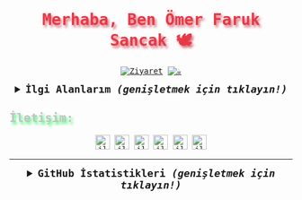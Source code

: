 <samp>
  <h1 align="center" style="color:#e63946;text-shadow: 3px 4px 4px rgba(205, 50, 70, 0.7);">Merhaba, Ben Ömer Faruk Sancak 🕊</h1>

  <p align="center">
    <a href="https://github.com/keyiflerolsun"><img src="https://visitor-badge.laobi.icu/badge?page_id=keyiflerolsun" alt="Ziyaret"></a>
    <a href="https://KekikAkademi.org/Kahve"_blank"><img src="https://img.shields.io/badge/%E2%98%95%EF%B8%8F-Kahve%20Ismarla-ffdd00" title="☕️"></a>
  </p>

  <details align="center">
    <summary style="font-weight: bold; font-size: 18px">
      <b>İlgi Alanlarım</b>
      <i>(genişletmek için tıklayın!)</i>
    </summary>

  ![Manjaro](https://img.shields.io/badge/manjaro-cD1?style=for-the-badge&logo=manjaro&logoColor=blue)
  ![Python](https://img.shields.io/badge/python-cD1?style=for-the-badge&logo=python)
  ![Flask](https://img.shields.io/badge/flask-cD1?style=for-the-badge&logo=flask&logoColor=blue)
  ![Bs4](https://img.shields.io/badge/bs4-cD1?style=for-the-badge&logo=python)
  ![Pandas](https://img.shields.io/badge/pandas-cD1?style=for-the-badge&logo=pandas&logoColor=blue)
  ![Pyrogram](https://img.shields.io/badge/pyrogram-cD1?style=for-the-badge&logo=python)
  ![HTML5](https://img.shields.io/badge/html5-cD1?style=for-the-badge&logo=html5&logoColor=blue)
  ![CSS3](https://img.shields.io/badge/css3-cD1?style=for-the-badge&logo=css3&logoColor=blue)
  ![JavaScript](https://img.shields.io/badge/javascript-cD1?style=for-the-badge&logo=javascript&logoColor=blue)
  ![jQuery](https://img.shields.io/badge/jquery-cD1?style=for-the-badge&logo=jquery&logoColor=blue)
  </details>

  <h2 style="color:#c1c1c1;text-shadow: 3px 4px 4px rgba(0, 250, 70, 0.7)"> İletişim: </h2>

  <div align="center">
    <a target="_blank" href="https://twitter.com/keyiflerolsun">        <img alt="iletisim | Twitter"   width="26px" src="https://cdn.jsdelivr.net/npm/simple-icons@v3/icons/twitter.svg"></a>
    <a target="_blank" href="https://tr.linkedin.com/in/keyiflerolsun"> <img alt="iletisim | Linkedin"  width="26px" src="https://www.flaticon.com/svg/static/icons/svg/1384/1384014.svg"></a>
    <a target="_blank" href="https://www.t.me/keyiflerolsun">           <img alt="iletisim | Telegram"  width="26px" src="https://www.flaticon.com/svg/static/icons/svg/2111/2111708.svg"></a>
    <a target="_blank" href="https://instagram.com/keyiflerolsun">      <img alt="iletisim | Instagram" width="26px" src="https://www.flaticon.com/svg/static/icons/svg/1384/1384015.svg"></a>
    <a target="_blank" href="https://youtube.com/keyiflerolsun">        <img alt="iletisim | YouTube"   width="26px" src="https://www.flaticon.com/svg/static/icons/svg/1384/1384012.svg"></a>
    <a target="_blank" href="https://www.facebook.com/keyiflerolsun">   <img alt="iletisim | Facebook"  width="26px" src="https://cdn.jsdelivr.net/npm/simple-icons@v3/icons/facebook.svg"></a>
  </div>

  ---

  <details align="center">
    <summary style="font-weight: bold; font-size: 18px">
      <b>GitHub İstatistikleri</b>
      <i>(genişletmek için tıklayın!)</i>
    </summary>

  ![keyiflerolsun'un GitHub İstatistikleri](https://github-readme-stats.vercel.app/api?username=keyiflerolsun&show_icons=true&theme=dark)
  ![keyiflerolsun'un En Çok Kullandığı Diller](https://github-readme-stats.vercel.app/api/top-langs/?username=keyiflerolsun&layout=compact&theme=dark)

  </details>
</samp>
